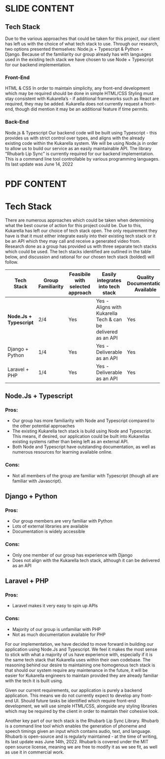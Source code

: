 # SLIDE CONTENT
## Tech Stack

Due to the various approaches that could be taken for this project, our client has left us with the choice of what tech 
stack to use. Through our research, two options presented themselves: Node.js + Typescript & Python + Django. Because of
the familiarity our group already has with languages used in the existing tech stack we have chosen to use Node + 
Typescript for our backend implementation.

### Front-End
HTML & CSS
In order to maintain simplicity, any front-end development which may be required should be done in simple HTML/CSS
Styling must stay consistent with Kukarella’s - if additional frameworks such as React are required, they may be added.
Kukarella does not currently request a front-end, though did mention it may be an additional feature if time permits.
### Back-End
Node.js & Typescript
Our backend code will be built using Typescript - this provides us with strict control over types, and aligns with the 
already existing code within the Kukarella system. We will be using Node.js in order to allow us to build our service as
an easily maintainable API. The library “Rhubarb Lip Sync” is currently required for our backend implementation. This is
a command line tool controllable by various programming languages. Its last update was June 14, 2022

# PDF CONTENT
# Tech Stack

There are numerous approaches which could be taken when determining what the best course of action for this
project could be. Due to this, Kukarella has left our choice of tech stack open. The only requirement they have is that
it must either integrate easily into their existing tech stack or it be an API which they may call and receive a
generated video from. Research done as a group has provided us with three separate tech stacks which could be used. The
tech stacks identified are outlined in the table below, and discussion and rational for our chosen tech stack (bolded)
will follow.

| Tech Stack               | Group Familiarity | Feasibile with selected approach | Easily integrates into tech stack                             | Quality Documentation Available |
|--------------------------|-------------------|----------------------------------|---------------------------------------------------------------|---------------------------------|
| **Node.Js + Typescript** | 2/4               | Yes                              | Yes - Aligns with Kukarella Tech & can be delivered as an API | Yes                             |
| Django + Python          | 1/4               | Yes                              | Yes - Deliverable as an API                                   | Yes                             |
| Laravel + PHP            | 1/4               | Yes                              | Yes - Deliverable as an API                                   | Yes                             |

## Node.Js + Typescript

### Pros:
- Our group has more familiarity with Node and Typescript compared to the other potential approaches
- The existing Kukarella tech stack is build using Node and Typescript. This means, if desired, our application could be
  built into Kukarellas existing systems rather than being left as an external API.
- Both Node and Typescript have outstanding documentation, as well as numerous resources for learning available online.

### Cons:
- Not all members of the group are familiar with Typescript (though all are familiar with Javascript).

## Django + Python

### Pros:
- Our group members are very familiar with Python
- Lots of external libraries are available
- Documentation is widely accessible
### Cons:
- Only one member of our group has experience with Django
- Does not align with the Kukarella tech stack, although it can be delivered as an API

## Laravel + PHP

### Pros:
- Laravel makes it very easy to spin up APIs

### Cons:
- Majority of our group is unfamiliar with PHP
- Not as much documentation available for PHP

For our implementation, we have decided to move forward in building our application using Node.Js and Typescript. We
feel it makes the most sense to stick with what a majority of us have experience with, especially if it is the same tech
stack that Kukarella uses within their own codebase. The reasoning behind our desire to maintaining one homogenous tech
stack is that should our system require any maintenance in the future, it will be easier for Kukarella engineers to
maintain provided they are already familiar with the tech it is built using.

Given our current requirements, our application is purely a backend application. This means we do not currently expect
to develop any front-end UI. Should future tasks be identified which require front-end development, we will use simple
HTML/CSS, alongside any styling libraries which may be required by the client in order to maintain their cohesive look.

Another key part of our tech stack is the Rhubarb Lip Sync Library. Rhubarb is a command line tool which enables the
generation of phoneme and speech timings given an input which contains audio, text, and language. Rhubarb is open-source
and is regularly maintained - at the time of writing, its last update was June 14th, 2022. Rhubarb is covered under the
MIT open source license, meaning we are free to modify it as we see fit, as well as use it in commercial work.
